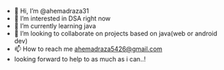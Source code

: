 - 👋 Hi, I’m @ahemadraza31
- 👀 I’m interested in DSA right now
- 🌱 I’m currently learning java
- 💞️ I’m looking to collaborate on projects based on java(web or android dev)
- 📫 How to reach me ahemadraza5426@gmail.com
- looking forward to help to as much as i can..!

<!---
ahemadraza31/ahemadraza31 is a ✨ special ✨ repository because its `README.md` (this file) appears on your GitHub profile.
You can click the Preview link to take a look at your changes.
--->
